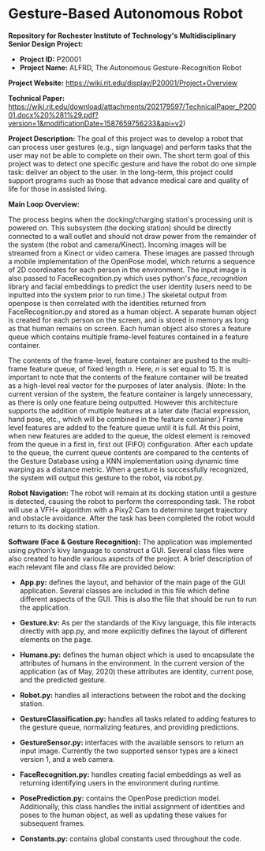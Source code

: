 # Gesture-Based Autonomous Robot
**Repository for Rochester Institute of Technology's Multidisciplinary Senior Design Project:**
- **Project ID:** P20001
- **Project Name:** ALFRD, The Autonomous Gesture-Recognition Robot

**Project Website:** https://wiki.rit.edu/display/P20001/Project+Overview

**Technical Paper:** https://wiki.rit.edu/download/attachments/202179597/TechnicalPaper_P20001.docx%20%281%29.pdf?version=1&modificationDate=1587659756233&api=v2)

**Project Description:** The goal of this project was to develop a robot that can process user gestures (e.g., sign language) and perform tasks that the user may not be able to complete on their own. The short term goal of this project was to detect one specific gesture and have the robot do one simple task: deliver an object to the user. In the long-term, this project could support programs such as those that advance medical care and quality of life for those in assisted living.

**Main Loop Overview:**

The process begins when the docking/charging station's processing unit is powered on. This subsystem (the docking station) should be directly connected to a wall outlet and should not draw power from the remainder of the system (the robot and camera/Kinect). Incoming images will be streamed from a Kinect or video camera. These images are passed through a mobile implementation of the OpenPose model, which returns a sequence of 2D coordinates for each person in the environment. The input image is also passed to FaceRecognition.py which uses python's _face_recognition_ library and facial embeddings to predict the user identity (users need to be inputted into the system prior to run time.) The skeletal output from openpose is then correlated with the identities returned from FaceRecognition.py and stored as a human object. A separate human object is created for each person on the screen, and is stored in memory as long as that human remains on screen. Each human object also stores a feature queue which contains multiple frame-level features contained in a feature container. 

The contents of the frame-level, feature container are pushed to the multi-frame feature queue, of fixed length _n_. Here, _n_ is set equal to 15. It is important to note that the contents of the feature container will be treated as a high-level real vector for the purposes of later analysis. (Note: In the current version of the system, the feature container is largely unnecessary, as there is only one feature being outputted. However this architecture supports the addition of multiple features at a later date (facial expression, hand pose, etc., which will be combined in the feature container.)  Frame level features  are added to the feature queue until it is full. At this point, when new features are added to the queue, the oldest element is removed from the queue in a first in, first out (FIFO) configuration. After each update to the queue, the current queue contents are compared to the contents of the Gesture Database using a KNN implementation using dynamic time warping as a distance metric. When a gesture is successfully recognized, the system will output this gesture to the robot, via robot.py. 

**Robot Navigation:** The robot will remain at its docking station until a gesture is detected, causing the robot to perform the corresponding task. The robot will use a VFH+ algorithm with a Pixy2 Cam to determine target trajectory and obstacle avoidance. After the task has been completed the robot would return to its docking station.

**Software (Face & Gesture Recognition):** The application was implemented using python’s kivy language to construct a GUI. Several class files were also created to handle various aspects of the project. A brief description of each relevant file and class file are provided below:

- **App.py:** defines the layout, and behavior of the main page of the GUI application. Several classes are included in this file which define different aspects of the GUI. This is also the file that should be run to run the application.

- **Gesture.kv:** As per the standards of the Kivy language, this file interacts directly with app.py, and more explicitly defines the layout of different elements on the page.

- **Humans.py:** defines the human object which is used to encapsulate the attributes of humans in the environment. In the current version of the application (as of May, 2020) these attributes are identity, current pose, and the predicted gesture.

- **Robot.py:** handles all interactions between the robot and the docking station. 

- **GestureClassification.py:** handles all tasks related to adding features to the gesture queue, normalizing features, and providing predictions.

- **GestureSensor.py:** interfaces with the available sensors to return an input image. Currently the two supported sensor types are a kinect version 1, and a web camera. 

- **FaceRecognition.py:** handles creating facial embeddings as well as returning identifying users in the environment during runtime. 

- **PosePrediction.py:** contains the OpenPose prediction model. Additionally, this class handles the initial assignment of identities and poses to the human object, as well as updating these values for subsequent frames.

- **Constants.py:** contains global constants used throughout the code.

